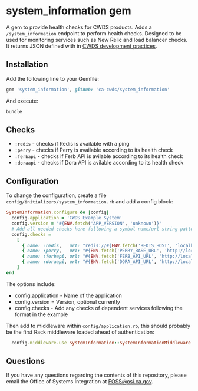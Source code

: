 # system_information gem

A gem to provide health checks for CWDS products. Adds a `/system_information`
endpoint to perform health checks. Designed to be used for monitoring services
such as New Relic and load balancer checks. It returns JSON defined with in
[CWDS development practices](https://github.com/ca-cwds/development-practices/blob/master/health_checks.md).

## Installation

Add the following line to your Gemfile:

```ruby
gem 'system_information', github: 'ca-cwds/system_information'
```

And execute:

```cli
bundle
```

## Checks

* `:redis`   - checks if Redis is available with a ping
* `:perry`   - checks if Perry is available according to its health check
* `:ferbapi` - checks if Ferb API is avilable according to its health check
* `:doraapi` - checks if Dora API is avilable according to its health check

## Configuration

To change the configuration, create a file `config/initializers/system_information.rb`
and add a config block:

```ruby
SystemInformation.configure do |config|
  config.application = 'CWDS Example System'
  config.version = "#{ENV.fetch('APP_VERSION', 'unknown')}"
  # Add all needed checks here following a symbol name/url string pattern
  config.checks =
    [
      { name: :redis,   url: "redis://#{ENV.fetch('REDIS_HOST', 'localhost')}:#{ENV.fetch('REDIS_PORT', 6379)}" },
      { name: :perry,   url: "#{ENV.fetch('PERRY_BASE_URL', 'http://localhost/perry')}/system-information" },
      { name: :ferbapi, url: "#{ENV.fetch('FERB_API_URL', 'http://localhost/ferb')}/system-information" },
      { name: :doraapi, url: "#{ENV.fetch('DORA_API_URL', 'http://localhost/dora')}/system-information" }
    ]
end
```

The options include:

* config.application - Name of the application
* config.version = Version, optional currently
* config.checks - Add any checks of dependent services following the format in the example

Then add to middleware within `config/application.rb`, this should probably be the first Rack middleware loaded ahead of authentication:

```ruby
  config.middleware.use SystemInformation::SystemInformationMiddleware
```

## Questions

If you have any questions regarding the contents of this repository, please email the Office of Systems Integration at FOSS@osi.ca.gov.

